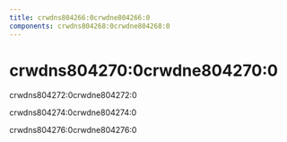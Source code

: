 ```yaml
---
title: crwdns804266:0crwdne804266:0
components: crwdns804268:0crwdne804268:0
---
```

# crwdns804270:0crwdne804270:0

<p class="description">crwdns804272:0crwdne804272:0 </p>

crwdns804274:0crwdne804274:0

crwdns804276:0crwdne804276:0
